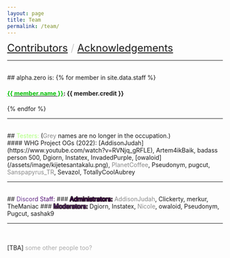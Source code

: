 ```yaml
---
layout: page
title: Team
permalink: /team/
---
```

<font color="#CCCCCC" size="5"> <a href="/contributors/">Contributors</a> / <a href="/acknowledgements/">Acknowledgements</a></font>
<br>
  <div id="line"><hr /></div>
<br>
## alpha.zero is:   
{% for member in site.data.staff %}
<h4>
<a href="{{ member.link }}"><font color="{{ member.color }}">{{ member.name }}</font></a>: {{ member.credit }}
</h4>
{% endfor %}
<br>
  <div id="line"><hr /></div>
<br>
## <font color="ACFF7C">Testers:</font>
(<font color="#888888">Grey</font> names are no longer in the occupation.) <br>
#### WHG Project OGs (2022): 
[AddisonJudah](https://www.youtube.com/watch?v=RVNjq_gRFLE), Artem4ikBaik, badass person 500, Dgiorn, Instatex, InvadedPurple, [owaloid](/assets/image/kijetesantakalu.png), <font color="#888888">PlanetCoffee</font>, Pseudonym, pugcut, <font color="#888888">Sanspapyrus_TR</font>, Sevazol, TotallyCoolAubrey
<br>
  <div id="line"><hr /></div>
<br>
## <font style="color: #b23b82; background-image: -webkit-linear-gradient(0deg, #703f95 5%, #49006a 92%); background-clip: text; -webkit-background-clip: text; text-fill-color: transparent; -webkit-text-fill-color: transparent;">Discord Staff:</font>
### <font style="color: #49006a; text-shadow: -1px -1px 0 #100, 1px -1px 0 #100, -1px 1px 0 #100, 1px 1px 0 #100;">Administrators:</font>
<font color="#888888">AddisonJudah</font>, Clickerty, merkur, TheManiac
### <font style="color: #703f95; text-shadow: -1px -1px 0 #100, 1px -1px 0 #100, -1px 1px 0 #100, 1px 1px 0 #100;">Moderators:</font>
Dgiorn, Instatex, <font color="#888888">Nicole</font>, owaloid, Pseudonym, Pugcut, sashak9
<br>
  <div id="line"><hr /></div>
<br>
<br>
[TBA] <font color="#AAAAAA">some other people too?</font> <br>